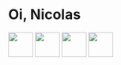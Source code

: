 <h1>Oi, Nicolas</h1>

<div>
 <img src="https://cdn.jsdelivr.net/gh/devicons/devicon@latest/icons/html5/html5-original.svg" width="50" height="50"/>
 <img src="https://cdn.jsdelivr.net/gh/devicons/devicon@latest/icons/css3/css3-original.svg" width="50" height="50"/>
 <img src="https://cdn.jsdelivr.net/gh/devicons/devicon@latest/icons/javascript/javascript-original.svg" width="50" height="50"/>
 <img src="https://cdn.jsdelivr.net/gh/devicons/devicon@latest/icons/java/java-original.svg" width="50" height="50"/>
 </div>
 
